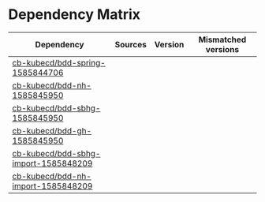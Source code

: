 # Dependency Matrix

Dependency | Sources | Version | Mismatched versions
---------- | ------- | ------- | -------------------
[cb-kubecd/bdd-spring-1585844706](https://github.com/cb-kubecd/bdd-spring-1585844706.git) |  | []() | 
[cb-kubecd/bdd-nh-1585845950](https://github.com/cb-kubecd/bdd-nh-1585845950.git) |  | []() | 
[cb-kubecd/bdd-sbhg-1585845950](https://github.com/cb-kubecd/bdd-sbhg-1585845950.git) |  | []() | 
[cb-kubecd/bdd-gh-1585845950](https://github.com/cb-kubecd/bdd-gh-1585845950.git) |  | []() | 
[cb-kubecd/bdd-sbhg-import-1585848209](https://github.com/cb-kubecd/bdd-sbhg-import-1585848209.git) |  | []() | 
[cb-kubecd/bdd-nh-import-1585848209](https://github.com/cb-kubecd/bdd-nh-import-1585848209.git) |  | []() | 
